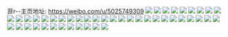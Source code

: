 菲r--主页地址: https://weibo.com/u/5025749309 
![](https://wx4.sinaimg.cn/mw2000/005u7wYJly1h9kpcl6kqlj31o01o0hdu.jpg) 
![](https://wx4.sinaimg.cn/mw2000/005u7wYJly1h9kp7rx1n2j32c02c0kjm.jpg) 
![](https://wx4.sinaimg.cn/mw2000/005u7wYJly1h9hoqyt7cpj30zu25otu4.jpg) 
![](https://wx4.sinaimg.cn/mw2000/005u7wYJly1h9fu3ykh2dj31o01o0qv5.jpg) 
![](https://wx4.sinaimg.cn/mw2000/005u7wYJly1h9fu3zfd93j32c02c0u0y.jpg) 
![](https://wx4.sinaimg.cn/mw2000/005u7wYJly1h9fu3u4y9aj31o01o0u0x.jpg) 
![](https://wx4.sinaimg.cn/mw2000/005u7wYJly1h9fu3vvkd7j32c02c0kjn.jpg) 
![](https://wx4.sinaimg.cn/mw2000/005u7wYJly1h9fuavqpcrj31o01o0qv5.jpg) 
![](https://wx4.sinaimg.cn/mw2000/005u7wYJly1h9fu408k6jj32bz2bzkjm.jpg) 
![](https://wx4.sinaimg.cn/mw2000/005u7wYJly1h9dxp7mgg1j30u00u0n3o.jpg) 
![](https://wx4.sinaimg.cn/mw2000/005u7wYJly1h94kgw1wrmj30u01t0wj7.jpg) 
![](https://wx4.sinaimg.cn/mw2000/005u7wYJly1h90d4y2jvlj30pw0pwjut.jpg) 
![](https://wx4.sinaimg.cn/mw2000/005u7wYJly1h90yy6wq5cj30u00u0jwx.jpg) 
![](https://wx4.sinaimg.cn/mw2000/005u7wYJly1h906tph1btj30u00u0dke.jpg) 
![](https://wx4.sinaimg.cn/mw2000/005u7wYJly1h8z63nn3byj30u00u0dmd.jpg) 
![](https://wx4.sinaimg.cn/mw2000/005u7wYJly1h8zly7stctj32c02c0kjm.jpg) 
![](https://wx4.sinaimg.cn/mw2000/005u7wYJly1h8zly9mx6aj32c02c0b2a.jpg) 
![](https://wx4.sinaimg.cn/mw2000/005u7wYJly1h8zly8pmmzj32c02c0hdu.jpg) 
![](https://wx4.sinaimg.cn/mw2000/005u7wYJly1h8p9yzxn08j30zg0zgjwk.jpg) 
![](https://wx4.sinaimg.cn/mw2000/005u7wYJly1h8p9yxxw5xj30u00u07bd.jpg) 
![](https://wx4.sinaimg.cn/mw2000/005u7wYJly1h8p9yycrmaj30u00u0k3f.jpg) 
![](https://wx4.sinaimg.cn/mw2000/005u7wYJly1h8p9yzecaqj32c02c0b2a.jpg) 
![](https://wx4.sinaimg.cn/mw2000/005u7wYJly1h8p9yyozhrj30ty0ty4de.jpg) 
![](https://wx4.sinaimg.cn/mw2000/005u7wYJly1h8jwse6qbqj32c02c0u0x.jpg) 
![](https://wx4.sinaimg.cn/mw2000/005u7wYJly1h8ehzd53lnj32c02c0npd.jpg) 
![](https://wx4.sinaimg.cn/mw2000/005u7wYJly1h8ehzbm7jbj32c02c0u0y.jpg) 
![](https://wx4.sinaimg.cn/mw2000/005u7wYJly1h8ehzghmdzj32c02c0u0x.jpg) 
![](https://wx4.sinaimg.cn/mw2000/005u7wYJly1h8ehzfqh1bj320r20r4qp.jpg) 
![](https://wx4.sinaimg.cn/mw2000/005u7wYJly1h8ehzf8xw6j32c02c0u0z.jpg) 
![](https://wx4.sinaimg.cn/mw2000/005u7wYJly1h8ehzccdifj32c02c01ky.jpg) 
![](https://wx4.sinaimg.cn/mw2000/005u7wYJly1h82g95h65aj31o02804qr.jpg) 
![](https://wx4.sinaimg.cn/mw2000/005u7wYJly1h7r9dzpebuj30u00u0101.jpg) 
![](https://wx4.sinaimg.cn/mw2000/005u7wYJly1h7mi5itvqtj30u00u0myj.jpg) 
![](https://wx4.sinaimg.cn/mw2000/005u7wYJly1h7f6qqayelj30u00u0go9.jpg) 
![](https://wx4.sinaimg.cn/mw2000/005u7wYJly1h7d9z4r7q2j30u00u0tg7.jpg) 
![](https://wx4.sinaimg.cn/mw2000/005u7wYJly1h79j3sx79jj31q61q61kx.jpg) 
![](https://wx4.sinaimg.cn/mw2000/005u7wYJly1h75nbs3m8tj32c02c0x6q.jpg) 
![](https://wx4.sinaimg.cn/mw2000/005u7wYJly1h75nbqtmmqj32bx2bxwsw.jpg) 
![](https://wx4.sinaimg.cn/mw2000/005u7wYJly1h75nbtatapj32c02c0x6p.jpg) 
![](https://wx4.sinaimg.cn/mw2000/005u7wYJly1h6wmbq0l8cj32c02c0u0y.jpg) 
![](https://wx4.sinaimg.cn/mw2000/005u7wYJly1h6wmbirgd8j328o28ohdu.jpg) 
![](https://wx4.sinaimg.cn/mw2000/005u7wYJly1h6wmbl1x47j32c02c0npd.jpg) 
![](https://wx4.sinaimg.cn/mw2000/005u7wYJly1h6wmbmng89j32c02bgaj9.jpg) 
![](https://wx4.sinaimg.cn/mw2000/005u7wYJly1h6kdevpcquj32c02c04qq.jpg) 
![](https://wx4.sinaimg.cn/mw2000/005u7wYJly1h6d1lnddccj31ln1ln1il.jpg) 
![](https://wx4.sinaimg.cn/mw2000/005u7wYJly1h5qdpwgji7j32c02c01ky.jpg) 
